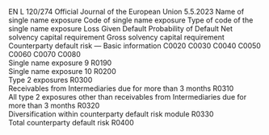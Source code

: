 EN  L 120/274 Official Journal of the European Union 5.5.2023
 Name of 
single name 
exposure  Code of single 
name 
exposure  Type of code of 
the single name 
exposure  Loss Given Default  Probability of Default  Net solvency 
capital 
requirement  Gross solvency 
capital 
requirement  
Counterparty default risk — Basic information  C0020  C0030  C0040  C0050  C0060  C0070  C0080  
Single name exposure 9  R0190  
Single name exposure 10  R0200  
Type 2 exposures  R0300  
Receivables from Intermediaries due for 
more than 3 months  R0310  
All type 2 exposures other than receivables 
from Intermediaries due for more than 3 
months  R0320  
Diversification within counterparty default 
risk module  R0330  
Total counterparty default risk  R0400